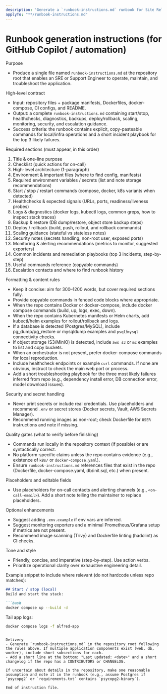 ```yaml
---
description: 'Generate a `runbook-instructions.md` runbook for Site Reliability Engineers (SREs) or Support Engineers tailored to the target repository. The runbook must be concise, actionable, and focused on operational playbooks, diagnostics, healthchecks, backups, deploy/rollback, and escalation steps.'
applyTo: "**/runbook-instructions.md"
---
```


# Runbook generation instructions (for GitHub Copilot / automation)

Purpose
- Produce a single file named `runbook-instructions.md` at the repository root that enables an SRE or Support Engineer to operate, maintain, and troubleshoot the application.

High-level contract
- Input: repository files + package manifests, Dockerfiles, docker-compose, CI configs, and README.
- Output: a complete `runbook-instructions.md` containing start/stop, healthchecks, diagnostics, backups, deploy/rollback, scaling, monitoring, security, and escalation guidance.
- Success criteria: the runbook contains explicit, copy-pasteable commands for local/infra operations and a short incident playbook for the top 3 likely failures.

Required sections (must appear, in this order)
1. Title & one-line purpose
2. Checklist (quick actions for on-call)
3. High-level architecture (1-paragraph)
4. Environment & important files (where to find config, manifests)
5. Required environment variables / secrets (list and note storage recommendations)
6. Start / stop / restart commands (compose, docker, k8s variants when detected)
7. Healthchecks & expected signals (URLs, ports, readiness/liveness probes)
8. Logs & diagnostics (docker logs, kubectl logs, common greps, how to inspect stack traces)
9. Backup & restore (DB dump/restore, object store backup steps)
10. Deploy / rollback (build, push, rollout, and rollback commands)
11. Scaling guidance (stateful vs stateless notes)
12. Security notes (secrets handling, non-root user, exposed ports)
13. Monitoring & alerting recommendations (metrics to monitor, suggested exporters)
14. Common incidents and remediation playbooks (top 3 incidents, step-by-step)
15. Useful commands reference (copyable commands)
16. Escalation contacts and where to find runbook history

Formatting & content rules
- Keep it concise: aim for 300–1200 words, but cover required sections fully.
- Provide copyable commands in fenced code blocks where appropriate.
- When the repo contains Docker or docker-compose, include docker compose commands (build, up, logs, exec, down).
- When the repo contains Kubernetes manifests or Helm charts, add kubectl/helm examples for rollout/rollback and logs.
- If a database is detected (Postgres/MySQL), include pg_dump/pg_restore or mysqldump examples and `psql`/`mysql` connectivity checks.
- If object storage (S3/MinIO) is detected, include `aws s3` or `mc` examples to list and copy buckets.
- When an orchestrator is not present, prefer docker-compose commands for local reproduction.
- Include healthcheck endpoints or example `curl` commands. If none are obvious, instruct to check the main web port or process.
- Add a short troubleshooting playbook for the three most likely failures inferred from repo (e.g., dependency install error, DB connection error, model download issues).

Security and secret handling
- Never print secrets or include real credentials. Use placeholders and recommend `.env` or secret stores (Docker secrets, Vault, AWS Secrets Manager).
- Recommend running images as non-root; check Dockerfile for `USER` instructions and note if missing.

Quality gates (what to verify before finishing)
- Commands run locally in the repository context (if possible) or are syntactically correct.
- No platform-specific claims unless the repo contains evidence (e.g., existence of `k8s/` or `docker-compose.yaml`).
- Ensure `runbook-instructions.md` references files that exist in the repo (Dockerfile, docker-compose.yaml, db/init.sql, etc.) when present.

Placeholders and editable fields
- Use placeholders for on-call contacts and alerting channels (e.g., `<on-call-email>`). Add a short note telling the maintainer to replace placeholders.

Optional enhancements
- Suggest adding `.env.example` if env vars are inferred.
- Suggest monitoring exporters and a minimal Prometheus/Grafana setup if metrics are not present.
- Recommend image scanning (Trivy) and Dockerfile linting (hadolint) as CI checks.

Tone and style
- Friendly, concise, and imperative (step-by-step). Use action verbs.
- Prioritize operational clarity over exhaustive engineering detail.

Example snippet to include where relevant (do not hardcode unless repo matches):

```markdown
## Start / stop (local)
Build and start the stack:

```bash
docker compose up --build -d
```

Tail app logs:

```bash
docker compose logs -f alfred-app
```
```

Delivery
- Generate `runbook-instructions.md` in the repository root following the rules above. If multiple application components exist (web, db, worker), include short subsections for each.
- Add a short line at the bottom: "Last updated: <date>" and a short changelog if the repo has a CONTRIBUTORS or CHANGELOG.

If uncertain about details in the repository, make one reasonable assumption and note it in the runbook (e.g., assume Postgres if `psycopg2` or `requirements.txt` contains `psycopg2-binary`).

End of instruction file.
